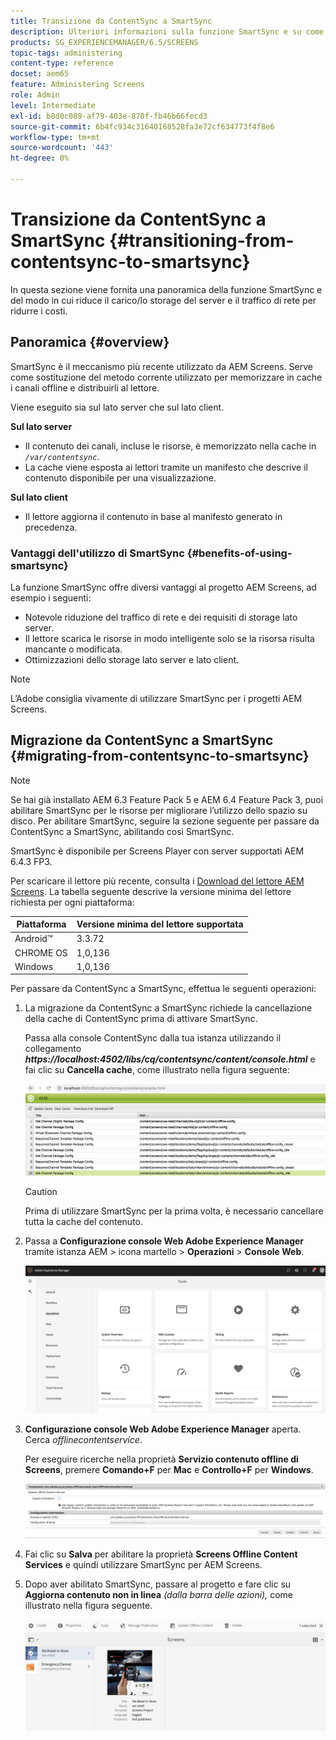 ```yaml
---
title: Transizione da ContentSync a SmartSync
description: Ulteriori informazioni sulla funzione SmartSync e su come passare da ContentSync a SmartSync.
products: SG_EXPERIENCEMANAGER/6.5/SCREENS
topic-tags: administering
content-type: reference
docset: aem65
feature: Administering Screens
role: Admin
level: Intermediate
exl-id: b8d0c089-af79-403e-870f-fb46b66fecd3
source-git-commit: 6b4fc934c31640168528fa3e72cf634773f4f8e6
workflow-type: tm+mt
source-wordcount: '443'
ht-degree: 0%

---
```


# Transizione da ContentSync a SmartSync {#transitioning-from-contentsync-to-smartsync}

In questa sezione viene fornita una panoramica della funzione SmartSync e del modo in cui riduce il carico/lo storage del server e il traffico di rete per ridurre i costi.

## Panoramica {#overview}

SmartSync è il meccanismo più recente utilizzato da AEM Screens. Serve come sostituzione del metodo corrente utilizzato per memorizzare in cache i canali offline e distribuirli al lettore.

Viene eseguito sia sul lato server che sul lato client.

**Sul lato server**

* Il contenuto dei canali, incluse le risorse, è memorizzato nella cache in *`/var/contentsync`*.
* La cache viene esposta ai lettori tramite un manifesto che descrive il contenuto disponibile per una visualizzazione.

**Sul lato client**

* Il lettore aggiorna il contenuto in base al manifesto generato in precedenza.

### Vantaggi dell&#39;utilizzo di SmartSync {#benefits-of-using-smartsync}

La funzione SmartSync offre diversi vantaggi al progetto AEM Screens, ad esempio i seguenti:

* Notevole riduzione del traffico di rete e dei requisiti di storage lato server.
* Il lettore scarica le risorse in modo intelligente solo se la risorsa risulta mancante o modificata.
* Ottimizzazioni dello storage lato server e lato client.

>[!NOTE]
>
>L’Adobe consiglia vivamente di utilizzare SmartSync per i progetti AEM Screens.

## Migrazione da ContentSync a SmartSync {#migrating-from-contentsync-to-smartsync}

>[!NOTE]
>
>Se hai già installato AEM 6.3 Feature Pack 5 e AEM 6.4 Feature Pack 3, puoi abilitare SmartSync per le risorse per migliorare l’utilizzo dello spazio su disco. Per abilitare SmartSync, seguire la sezione seguente per passare da ContentSync a SmartSync, abilitando così SmartSync.
>
>SmartSync è disponibile per Screens Player con server supportati AEM 6.4.3 FP3.
>
>Per scaricare il lettore più recente, consulta i [Download del lettore AEM Screens](https://download.macromedia.com/screens/). La tabella seguente descrive la versione minima del lettore richiesta per ogni piattaforma:

| **Piattaforma** | **Versione minima del lettore supportata** |
|---|---|
| Android™ | 3.3.72 |
| CHROME OS | 1,0,136 |
| Windows | 1,0,136 |

Per passare da ContentSync a SmartSync, effettua le seguenti operazioni:

1. La migrazione da ContentSync a SmartSync richiede la cancellazione della cache di ContentSync prima di attivare SmartSync.

   Passa alla console ContentSync dalla tua istanza utilizzando il collegamento ***https://localhost:4502/libs/cq/contentsync/content/console.html*** e fai clic su **Cancella cache**, come illustrato nella figura seguente:

   ![clear_contesync_cache](assets/clear_contesync_cache.png)

   >[!CAUTION]
   >
   >Prima di utilizzare SmartSync per la prima volta, è necessario cancellare tutta la cache del contenuto.

1. Passa a **Configurazione console Web Adobe Experience Manager** tramite istanza AEM > icona martello > **Operazioni** > **Console Web**.

   ![schermata_shot_2019-02-11alle15339pm](assets/screen_shot_2019-02-11at15339pm.png)

1. **Configurazione console Web Adobe Experience Manager** aperta. Cerca *offlinecontentservice*.

   Per eseguire ricerche nella proprietà **Servizio contenuto offline di Screens**, premere **Comando+F** per **Mac** e **Controllo+F** per **Windows**.

   ![schermata_shot_2019-02-19at22643pm](assets/screen_shot_2019-02-19at22643pm.png)

1. Fai clic su **Salva** per abilitare la proprietà **Screens Offline Content Services** e quindi utilizzare SmartSync per AEM Screens.
1. Dopo aver abilitato SmartSync, passare al progetto e fare clic su **Aggiorna contenuto non in linea** *(dalla barra delle azioni),* come illustrato nella figura seguente.

   ![schermata_shot_2019-02-25at102605am](assets/screen_shot_2019-02-25at102605am.png)
